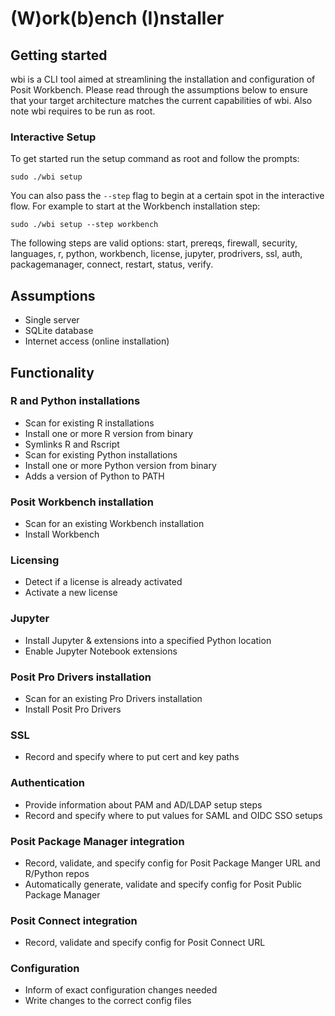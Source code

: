# (W)ork(b)ench (I)nstaller 

## Getting started

wbi is a CLI tool aimed at streamlining the installation and configuration of Posit Workbench. Please read through the assumptions below to ensure that your target architecture matches the current capabilities of wbi. Also note wbi requires to be run as root.

### Interactive Setup

To get started run the setup command as root and follow the prompts:
```
sudo ./wbi setup
```

You can also pass the `--step` flag to begin at a certain spot in the interactive flow. For example to start at the Workbench installation step:
```
sudo ./wbi setup --step workbench
```

The following steps are valid options: start, prereqs, firewall, security, languages, r, python, workbench, license, jupyter, prodrivers, ssl, auth, packagemanager, connect, restart, status, verify.

## Assumptions
- Single server
- SQLite database
- Internet access (online installation)

## Functionality

### R and Python installations
- Scan for existing R installations
- Install one or more R version from binary
- Symlinks R and Rscript
- Scan for existing Python installations
- Install one or more Python version from binary
- Adds a version of Python to PATH

### Posit Workbench installation
- Scan for an existing Workbench installation
- Install Workbench

### Licensing
- Detect if a license is already activated
- Activate a new license

### Jupyter
- Install Jupyter & extensions into a specified Python location
- Enable Jupyter Notebook extensions

### Posit Pro Drivers installation
- Scan for an existing Pro Drivers installation
- Install Posit Pro Drivers

### SSL
- Record and specify where to put cert and key paths

### Authentication
- Provide information about PAM and AD/LDAP setup steps
- Record and specify where to put values for SAML and OIDC SSO setups

### Posit Package Manager integration
- Record, validate, and specify config for Posit Package Manger URL and R/Python repos
- Automatically generate, validate and specify config for Posit Public Package Manager

### Posit Connect integration
- Record, validate and specify config for Posit Connect URL

### Configuration
- Inform of exact configuration changes needed
- Write changes to the correct config files